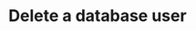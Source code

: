 ---
id: tenant-delete-a-database-user
title: Delete a database user
description: 
slug: /tenant-delete-a-database-user
---
